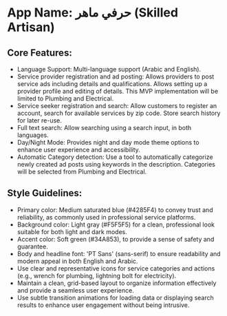 # **App Name**:  حرفي ماهر (Skilled Artisan)

## Core Features:

- Language Support: Multi-language support (Arabic and English).
- Service provider registration and ad posting: Allows providers to post service ads including details and qualifications. Allows setting up a provider profile and editing of details.  This MVP implementation will be limited to Plumbing and Electrical.
- Service seeker registration and search: Allow customers to register an account, search for available services by zip code. Store search history for later re-use.
- Full text search: Allow searching using a search input, in both languages.
- Day/Night Mode: Provides night and day mode theme options to enhance user experience and accessibility.
- Automatic Category detection: Use a tool to automatically categorize newly created ad posts using keywords in the description. Categories will be selected from Plumbing and Electrical.

## Style Guidelines:

- Primary color: Medium saturated blue (#4285F4) to convey trust and reliability, as commonly used in professional service platforms.
- Background color: Light gray (#F5F5F5) for a clean, professional look suitable for both light and dark modes.
- Accent color: Soft green (#34A853), to provide a sense of safety and guarantee.
- Body and headline font: 'PT Sans' (sans-serif) to ensure readability and modern appeal in both English and Arabic.
- Use clear and representative icons for service categories and actions (e.g., wrench for plumbing, lightning bolt for electricity).
- Maintain a clean, grid-based layout to organize information effectively and provide a seamless user experience.
- Use subtle transition animations for loading data or displaying search results to enhance user engagement without being intrusive.
